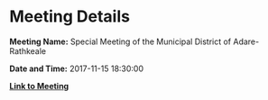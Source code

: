 # Meeting Details

**Meeting Name:** Special Meeting of the Municipal District of Adare-Rathkeale

**Date and Time:** 2017-11-15 18:30:00

**[Link to Meeting](https://www.limerick.ie/council/whats-on/special-meeting-municipal-district-adare-rathkeale-10)**
